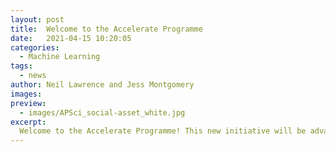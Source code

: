 ```yaml
---
layout: post
title:  Welcome to the Accelerate Programme
date:   2021-04-15 10:20:05
categories:
  - Machine Learning
tags:
  - news
author: Neil Lawrence and Jess Montgomery
images:
preview:
  - images/APSci_social-asset_white.jpg
excerpt:
  Welcome to the Accelerate Programme! This new initiative will be advancing research at the interface of machine learning and the sciences.
---
```

